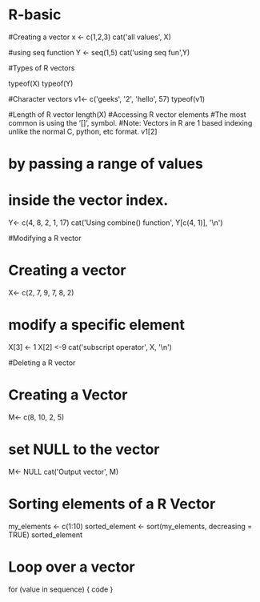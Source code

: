 # R-basic

#Creating a vector
x <- c(1,2,3)
cat('all values', X)

#using seq function
Y <- seq(1,5)
cat('using seq fun',Y)
 

#Types of R vectors

typeof(X)
typeof(Y)

#Character vectors
v1<- c('geeks', '2', 'hello', 57) 
typeof(v1)

#Length of R vector
length(X)
#Accessing R vector elements
#The most common is using the ‘[]’, symbol.
#Note: Vectors in R are 1 based indexing unlike the normal C, python, etc format.
v1[2]

# by passing a range of values
# inside the vector index.
Y<- c(4, 8, 2, 1, 17)
cat('Using combine() function', Y[c(4, 1)], '\n')

#Modifying a R vector
# Creating a vector
X<- c(2, 7, 9, 7, 8, 2)

# modify a specific element
X[3] <- 1
X[2] <-9
cat('subscript operator', X, '\n')

#Deleting a R vector
# Creating a Vector
M<- c(8, 10, 2, 5)

# set NULL to the vector
M<- NULL
cat('Output vector', M)

# Sorting elements of a R Vector

my_elements <- c(1:10)
sorted_element <- sort(my_elements, decreasing = TRUE)
sorted_element

# Loop over a vector
for (value in sequence) {
    code
}

